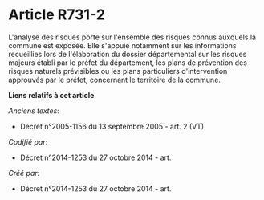 # Article R731-2

L'analyse des risques porte sur l'ensemble des risques connus auxquels la commune est exposée. Elle s'appuie notamment sur
les informations recueillies lors de l'élaboration du dossier départemental sur les risques majeurs établi par le préfet du
département, les plans de prévention des risques naturels prévisibles ou les plans particuliers d'intervention approuvés par
le préfet, concernant le territoire de la commune.

**Liens relatifs à cet article**

_Anciens textes_:

  - Décret n°2005-1156 du 13 septembre 2005 - art. 2 (VT)

_Codifié par_:

  - Décret n°2014-1253 du 27 octobre 2014 - art.

_Créé par_:

  - Décret n°2014-1253 du 27 octobre 2014 - art.
